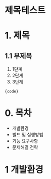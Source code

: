 제목테스트 
=============
# 1. 제목
## 1.1 부제목
1. 1단계 
2. 2단계
3. 3단계 
<pre><code>{code}</code></pre>
# 0. 목차
* 개발환경 
* 빌드 및 실행방법
* 기능 요구사항
* 문제해결 전략 

# 1 개발환경 
